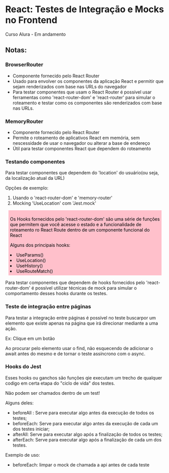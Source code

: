 # React: Testes de Integração e Mocks no Frontend
Curso Alura - Em andamento

## Notas: 

### BrowserRouter 

- Componente fornecido pelo React Router
- Usado para envolver os componentes da aplicação React e permitir que sejam renderizados com base nas URLs do navegador
- Para testar componentes que usam o React Router é possível usar ferramentas como 'react-router-dom' e 'react-router' para simular o roteamento e testar como os componentes são renderizados com base nas URLs. 

### MemoryRouter

- Componente fornecido pelo React Router
- Permite o roteamento de aplicativos React em memória, sem nescessidade de usar o navegador ou alterar a base de endereço
- Útil para testar componentes React que dependem do roteamento

### Testando componentes

Para testar componentes que dependem do 'location' do usuário(ou seja, da localização atual da URL)

Opções de exemplo:

1. Usando o 'react-router-dom' e 'memory-router'
2. Mocking 'UseLocation' com 'Jest.mock'

<div style="background:pink; padding:5px; color:black; margin:10px">
<p>Os Hooks fornecidos pelo 'react-router-dom' são uma série de funções que permitem que você acesse o estado e a funcionalidade de roteamento ro React Route dentro de um componente funcional do React</p>
<p>Alguns dos principais hooks:</p>
<li>UseParams()</li>
<li>UseLocation()</li>
<li>UseHistory()</li>
<li>UseRouteMatch()</li>
</div>

Para testar componentes que dependem de hooks fornecidos pelo 'react-router-dom' é possível utilizar técnicas de mock para simular o comportamento desses hooks durante os testes. 

### Teste de integração entre páginas

Para testar a integração entre páginas é possível no teste buscarpor um elemento que existe apenas na página que irá direcionar mediante a uma ação. 

Ex: Clique em um botão

Ao procurar pelo elemento usar o find, não esquecendo de adicionar o await antes do mesmo e de tornar o teste assíncrono com o async.

### Hooks do Jest

Esses hooks ou ganchos são funções qie executam um trecho de qualquer codigo em certa etapa do "ciclo de vida" dos testes. 

Não podem ser chamados dentro de um test!

Alguns deles: 

- beforeAll : Serve para executar algo antes da execução de todos os testes;
- beforeEach: Serve para executar algo antes da execução de cada um dos testes iniciar;
- afterAll: Serve para executar algo após a finalização de todos os testes;
- afterEach: Serve para executar algo após a finalização de cada um dos testes.

Exemplo de uso: 

- beforeEach: limpar o mock de chamada a api antes de cada teste